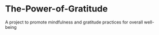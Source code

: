 # The-Power-of-Gratitude
A project to promote mindfulness and gratitude practices for overall well-being
